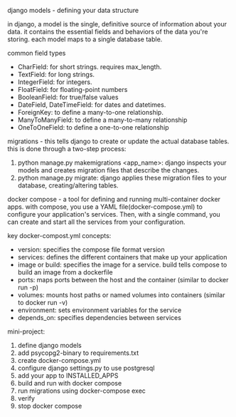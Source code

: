 django models - defining your data structure

in django, a model is the single, definitive source of information about your data. it contains the essential fields and behaviors of the data you're storing. each model maps to a single database table.

common field types
- CharField: for short strings. requires max_length.
- TextField: for long strings.
- IntegerField: for integers.
- FloatField: for floating-point numbers
- BooleanField: for true/false values
- DateField, DateTimeField: for dates and datetimes.
- ForeignKey: to define a many-to-one relationship.
- ManyToManyField: to define a many-to-many relationship
- OneToOneField: to define a one-to-one relationship

migrations - this tells django to create or update the actual database tables. this is done through a two-step process:
1. python manage.py makemigrations <app_name>: django inspects your models and creates migration files that describe the changes.
2. python manage.py migrate: django applies these migration files to your database, creating/altering tables.

docker compose - a tool for defining and running multi-container docker apps. with compose, you use a YAML file(docker-compose.yml) to configure your application's services. Then, with a single command, you can create and start all the services from your configuration.

key docker-compost.yml concepts:
- version: specifies the compose file format version
- services: defines the different containers that make up your application
- image or build: specifies the image for a service. build tells compose to build an image from a dockerfile
- ports: maps ports between the host and the container (similar to docker run -p)
- volumes: mounts host paths or named volumes into containers (similar to docker run -v)
- environment: sets environment variables for the service
- depends_on: specifies dependencies between services

mini-project:
1. define django models
2. add psycopg2-binary to requirements.txt
3. create docker-compose.yml
4. configure django settings.py to use postgresql
5. add your app to INSTALLED_APPS
6. build and run with docker compose
7. run migrations using docker-compose exec
8. verify
9. stop docker compose